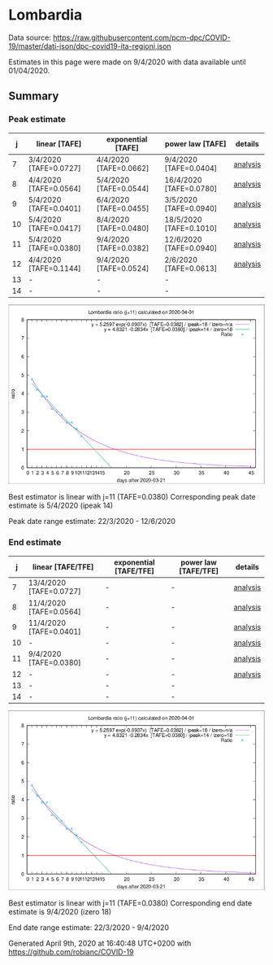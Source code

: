 # Lombardia


Data source: https://raw.githubusercontent.com/pcm-dpc/COVID-19/master/dati-json/dpc-covid19-ita-regioni.json

Estimates in this page were made on 9/4/2020 with data available until 01/04/2020.


## Summary 

### Peak estimate 
|j|linear [TAFE]|exponential [TAFE]|power law [TAFE]|details|
|---|----|-----------|---------|-------|
|7|3/4/2020 [TAFE=0.0727]|4/4/2020 [TAFE=0.0662]|9/4/2020 [TAFE=0.0404]|[analysis](COVID-19_lombardia_j7_2020-04-01.md)|
|8|4/4/2020 [TAFE=0.0564]|5/4/2020 [TAFE=0.0544]|16/4/2020 [TAFE=0.0780]|[analysis](COVID-19_lombardia_j8_2020-04-01.md)|
|9|5/4/2020 [TAFE=0.0401]|6/4/2020 [TAFE=0.0455]|3/5/2020 [TAFE=0.0940]|[analysis](COVID-19_lombardia_j9_2020-04-01.md)|
|10|5/4/2020 [TAFE=0.0417]|8/4/2020 [TAFE=0.0480]|18/5/2020 [TAFE=0.1010]|[analysis](COVID-19_lombardia_j10_2020-04-01.md)|
|11|5/4/2020 [TAFE=0.0380]|9/4/2020 [TAFE=0.0382]|12/6/2020 [TAFE=0.0940]|[analysis](COVID-19_lombardia_j11_2020-04-01.md)|
|12|4/4/2020 [TAFE=0.1144]|9/4/2020 [TAFE=0.0524]|2/6/2020 [TAFE=0.0613]|[analysis](COVID-19_lombardia_j12_2020-04-01.md)|
|13|-|-|-||
|14|-|-|-||

![best peak estimate](COVID-19_lombardia_j11_2020-04-01.png)

Best estimator is linear with j=11 (TAFE=0.0380)
Corresponding peak date estimate is 5/4/2020 (ipeak 14)


Peak date range estimate: 22/3/2020 - 12/6/2020

### End estimate 
|j|linear [TAFE/TFE]|exponential [TAFE/TFE]|power law [TAFE/TFE]|details|
|---|----|-----------|---------|-------|
|7|13/4/2020 [TAFE=0.0727]|-|-|[analysis](COVID-19_lombardia_j7_2020-04-01.md)|
|8|11/4/2020 [TAFE=0.0564]|-|-|[analysis](COVID-19_lombardia_j8_2020-04-01.md)|
|9|11/4/2020 [TAFE=0.0401]|-|-|[analysis](COVID-19_lombardia_j9_2020-04-01.md)|
|10|-|-|-|[analysis](COVID-19_lombardia_j10_2020-04-01.md)|
|11|9/4/2020 [TAFE=0.0380]|-|-|[analysis](COVID-19_lombardia_j11_2020-04-01.md)|
|12|-|-|-|[analysis](COVID-19_lombardia_j12_2020-04-01.md)|
|13|-|-|-||
|14|-|-|-||

![best zero estimate](COVID-19_lombardia_j11_2020-04-01.png)

Best estimator is linear with j=11 (TAFE=0.0380)
Corresponding end date estimate is 9/4/2020 (izero 18)


End date range estimate: 22/3/2020 - 9/4/2020

Generated April 9th, 2020 at 16:40:48 UTC+0200 with https://github.com/robianc/COVID-19
